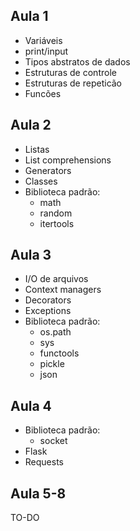 Aula 1
------
- Variáveis
- print/input
- Tipos abstratos de dados
- Estruturas de controle
- Estruturas de repeticão
- Funcões

Aula 2
------
- Listas
- List comprehensions
- Generators
- Classes
- Biblioteca padrão:
	- math
	- random
	- itertools

Aula 3
------
- I/O de arquivos
- Context managers
- Decorators
- Exceptions
- Biblioteca padrão:
	- os.path
	- sys
	- functools
	- pickle
	- json

Aula 4
------
- Biblioteca padrão:
	- socket
- Flask
- Requests

Aula 5-8
------
TO-DO
